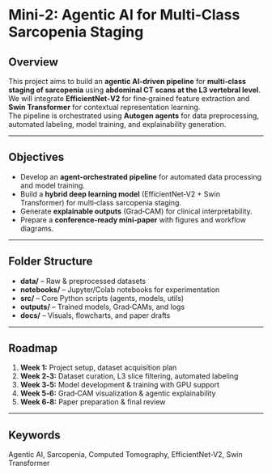 # Mini‑2: Agentic AI for Multi‑Class Sarcopenia Staging

## Overview
This project aims to build an **agentic AI‑driven pipeline** for **multi‑class staging of sarcopenia** using **abdominal CT scans at the L3 vertebral level**.  
We will integrate **EfficientNet‑V2** for fine‑grained feature extraction and **Swin Transformer** for contextual representation learning.  
The pipeline is orchestrated using **Autogen agents** for data preprocessing, automated labeling, model training, and explainability generation.

---

## Objectives
- Develop an **agent‑orchestrated pipeline** for automated data processing and model training.
- Build a **hybrid deep learning model** (EfficientNet‑V2 + Swin Transformer) for multi‑class sarcopenia staging.
- Generate **explainable outputs** (Grad‑CAM) for clinical interpretability.
- Prepare a **conference‑ready mini‑paper** with figures and workflow diagrams.

---

## Folder Structure
- **data/** – Raw & preprocessed datasets  
- **notebooks/** – Jupyter/Colab notebooks for experimentation  
- **src/** – Core Python scripts (agents, models, utils)  
- **outputs/** – Trained models, Grad‑CAMs, and logs  
- **docs/** – Visuals, flowcharts, and paper drafts  

---

## Roadmap
1. **Week 1:** Project setup, dataset acquisition plan  
2. **Week 2‑3:** Dataset curation, L3 slice filtering, automated labeling  
3. **Week 3‑5:** Model development & training with GPU support  
4. **Week 5‑6:** Grad‑CAM visualization & agentic explainability  
5. **Week 6‑8:** Paper preparation & final review  

---

## Keywords
Agentic AI, Sarcopenia, Computed Tomography, EfficientNet‑V2, Swin Transformer
